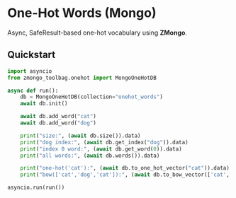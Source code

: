 # One-Hot Words (Mongo)

Async, SafeResult-based one-hot vocabulary using **ZMongo**.

## Quickstart

```python
import asyncio
from zmongo_toolbag.onehot import MongoOneHotDB

async def run():
    db = MongoOneHotDB(collection="onehot_words")
    await db.init()

    await db.add_word("cat")
    await db.add_word("dog")

    print("size:", (await db.size()).data)
    print("dog index:", (await db.get_index("dog")).data)
    print("index 0 word:", (await db.get_word(0)).data)
    print("all words:", (await db.words()).data)

    print("one-hot('cat'):", (await db.to_one_hot_vector("cat")).data)
    print("bow(['cat','dog','cat']):", (await db.to_bow_vector(['cat','dog','cat'])).data)

asyncio.run(run())
